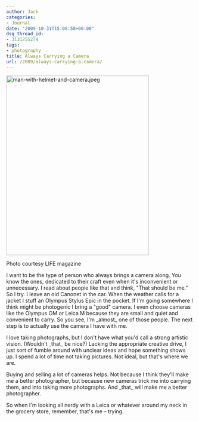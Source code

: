 ```yaml
---
author: Jack
categories:
- Journal
date: "2009-10-31T15:08:58+00:00"
dsq_thread_id:
- 3131255274
tags:
- photography
title: Always Carrying a Camera
url: /2009/always-carrying-a-camera/
---
```


<img src="/files/man-with-helmet-and-camera.jpeg" alt="man-with-helmet-and-camera.jpeg" border="0" width="383" height="481" />
  
<span class="photo_caption">Photo courtesy LIFE magazine</span>

I want to be the type of person who always brings a camera along. You know the ones, dedicated to their craft even when it's inconvenient or unnecessary. I read about people like that and think, "That should be me." So I try. I leave an old Canonet in the car. When the weather calls for a jacket I stuff an Olympus Stylus Epic in the pocket. If I'm going somewhere I think might be photogenic I bring a "good" camera. I even choose cameras like the Olympus OM or Leica M because they are small and quiet and convenient to carry. So you see, I'm \_almost\_ one of those people. The next step is to actually use the camera I have with me.

I love taking photographs, but I don't have what you'd call a strong artistic vision. (Wouldn't \_that\_ be nice?) Lacking the appropriate creative drive, I just sort of fumble around with unclear ideas and hope something shows up. I spend a lot of time not taking pictures. Not ideal, but that's where we are.

Buying and selling a lot of cameras helps. Not because I think they'll make me a better photographer, but because new cameras trick me into carrying them, and into taking more photographs. And \_that\_ will make me a better photographer.

So when I'm looking all nerdy with a Leica or whatever around my neck in the grocery store, remember, that's me &#8211; trying.